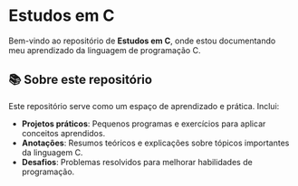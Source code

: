 # Estudos em C

Bem-vindo ao repositório de **Estudos em C**, onde estou documentando meu aprendizado da linguagem de programação C.

## 📚 Sobre este repositório

Este repositório serve como um espaço de aprendizado e prática. Inclui:
- **Projetos práticos**: Pequenos programas e exercícios para aplicar conceitos aprendidos.
- **Anotações**: Resumos teóricos e explicações sobre tópicos importantes da linguagem C.
- **Desafios**: Problemas resolvidos para melhorar habilidades de programação.
